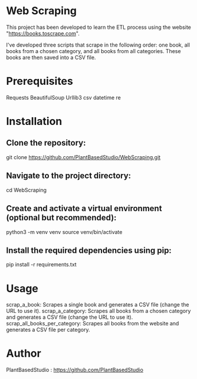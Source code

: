 # Web Scraping
This project has been developed to learn the ETL process using the website "https://books.toscrape.com".

I've developed three scripts that scrape in the following order: one book, all books from a chosen category, and all books from all categories. These books are then saved into a CSV file.

# Prerequisites
Requests
BeautifulSoup
Urllib3
csv
datetime
re

# Installation

## Clone the repository:
git clone https://github.com/PlantBasedStudio/WebScraping.git

## Navigate to the project directory:
cd WebScraping

## Create and activate a virtual environment (optional but recommended):
python3 -m venv venv
source venv/bin/activate

## Install the required dependencies using pip:
pip install -r requirements.txt

# Usage
scrap_a_book: Scrapes a single book and generates a CSV file (change the URL to use it).
scrap_a_category: Scrapes all books from a chosen category and generates a CSV file (change the URL to use it).
scrap_all_books_per_category: Scrapes all books from the website and generates a CSV file per category.

# Author
PlantBasedStudio : https://github.com/PlantBasedStudio